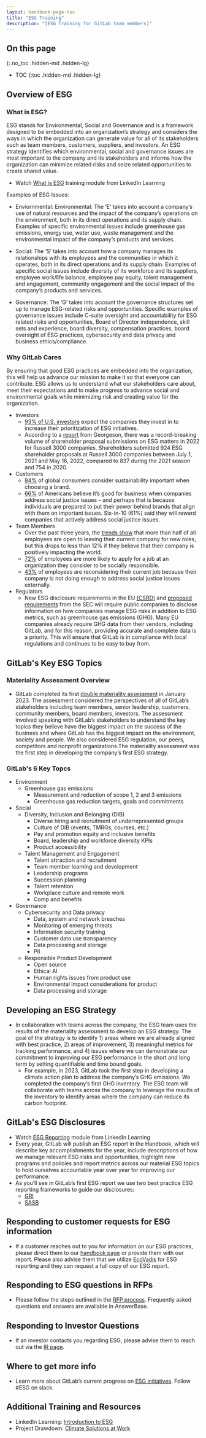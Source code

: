 ```yaml
---
layout: handbook-page-toc
title: "ESG Training"
description: "[ESG Training for GitLab team members]"
---
```


## On this page
{:.no_toc .hidden-md .hidden-lg}

- TOC
{:toc .hidden-md .hidden-lg}

## Overview of ESG
### What is ESG?
ESG stands for Environmental, Social and Governance and is a framework designed to be embedded into an organization’s strategy and considers the ways in which the organization can generate value for all of its stakeholders such as team members, customers, suppliers, and investors. An ESG strategy identifies which environmental, social and governance issues are most important to the company and its stakeholders and informs how the organization can minimize related risks and seize related opportunities to create shared value.

- Watch [What is ESG](https://www.linkedin.com/learning/search?keywords=esg&u=2255073) training module from LinkedIn Learning

Examples of ESG Issues:
- Enviornmental: Environmental: The ‘E’ takes into account a company’s use of natural resources and the impact of the company’s operations on the environment, both in its direct operations and its supply chain. Examples of specific environmental issues include greenhouse gas emissions, energy use, water use, waste management and the environmental impact of the company’s products and services.

- Social: The ‘S’ takes into account how a company manages its relationships with its employees and the communities in which it operates, both in its direct operations and its supply chain. Examples of specific social issues include diversity of its workforce and its suppliers, employee work/life balance, employee pay equity, talent management and engagement, community engagement and the social impact of the company’s products and services. 

- Governance: The ‘G’ takes into account the governance structures set up to manage ESG-related risks and opportunities. Specific examples of governance issues include C-suite oversight and accountability for ESG related risks and opportunities, Board of Director independence, skill sets and experience, board diversity, compensation practices, board oversight of ESG practices, cybersecurity and data privacy and business ethics/compliance.

### Why GitLab Cares
By ensuring that good ESG practices are embedded into the organization, this will help us advance our mission to make it so that everyone can contribute. ESG allows us to understand what our stakeholders care about, meet their expectations and to make progress to advance social and environmental goals while minimizing risk and creating value for the organization. 
- Investors
  - [93% of U.S. investors](https://www.edelman.com/sites/g/files/aatuss191/files/2020-11/Edelman%202020%20Institutional%20Investor%20Trust_0.pdf?utm_campaign=Friends%20of%20Dave&utm_medium=email&utm_source=Revue%20newsletter) expect the companies they invest in to increase their prioritization of ESG initiatives. 
  -  According to a [report](https://www.georgeson.com/us/insights/early-2022-us-agm-season-data#:~:text=In%20its%202022%20Early%20Proxy,season%20and%20754%20in%202020.) from Georgeson, there was a record-breaking volume of shareholder proposal submissions on ESG matters in 2022 for Russell 3000 companies. Shareholders submitted 924 ESG shareholder proposals at Russell 3000 companies between July 1, 2021 and May 16, 2022, compared to 837 during the 2021 season and 754 in 2020.
- Customers
    - [84%](https://www.ey.com/en_us/consumer-products-retail/make-sustainability-accessible-to-the-consumer#:~:text=84%25%20say%20sustainability%20is%20important,from%20the%20risk%20of%20infection.) of global consumers consider sustainability important when choosing a brand. 
   - [66%](https://www.porternovelli.com/wp-content/uploads/2021/05/2021-PN-Business-and-Social-Justice-Study.pdf) of Americans believe it’s good for business when companies address social justice issues – and perhaps that is because individuals are prepared to put their power behind brands that align with them on important issues. Six-in-10 (61%) said they will reward companies that actively address social justice issues.
- Team Members
     - Over the past three years, the [trends show](https://www.wespire.com/blog/state-of-employee-engagement) that more than half of all employees are open to leaving their current company for new roles, but this drops to less than 12% if they believe that their company is positively impacting the world. 
     - [72%](https://www.ibm.com/downloads/cas/WLJ7LVP4) of employees are more likely to apply for a job at an organization they consider to be socially responsible.
     - [43%](https://www.porternovelli.com/findings/2021-porter-novelli-focus-all-gender/) of employees are reconsidering their current job because their company is not doing enough to address social justice issues externally.
- Regulators
  - New ESG disclosure requirements in the EU [(CSRD)](https://finance.ec.europa.eu/capital-markets-union-and-financial-markets/company-reporting-and-auditing/company-reporting/corporate-sustainability-reporting_en) and [proposed requirements](https://www.sec.gov/news/press-release/2022-46) from the SEC will require public companies to disclose information on how companies manage ESG risks in addition to ESG metrics, such as greenhouse gas emissions (GHG). Many EU companies already require GHG data from their vendors, including GitLab, and for this reason, providing accurate and complete data is a priority. This will ensure that GitLab is in compliance with local regulations and continues to be easy to buy from. 

 ## GitLab's Key ESG Topics
 ### Materiality Assessment Overview
 - GitLab completed its first [double materiality assessment](https://about.gitlab.com/handbook/legal/ESG/#esg-materiality-matrix) in January 2023. The assessment considered the perspectives of all of GitLab’s stakeholders including team members, senior leadership, customers, community members, board members, investors. The assessment involved speaking with GitLab’s stakeholders to understand the key topics they believe have the biggest impact on the success of the business and where GitLab has the biggest impact on the environment, society and people. We also considered ESG regulation, our peers, competitors and nonprofit organizations.The materiality assessment was the first step in developing the company’s first ESG strategy.
 ### GitLab's 6 Key Topcs
 - Environment
   - Greenhouse gas emissions 
        - Measurement and reduction of scope 1, 2 and 3 emissions
        - Greenhouse gas reduction targets, goals and commitments
- Social
   - Diversity, Inclusion and Belonging (DIB)
        - Diverse hiring and recruitment of underrepresented groups
        - Culture of DIB (events, TMRGs, courses, etc.)
        - Pay and promotion equity and inclusive benefits
        - Board, leadership and workforce diversity KPIs
        - Product accessibility
   - Talent Management and Engagement
        - Talent attraction and recruitment
        - Team member learning and development
        - Leadership programs
        - Succession planning
        - Talent retention
        - Workplace culture and remote work
        - Comp and benefits
- Governance
   - Cybersecurity and Data privacy 
        - Data, system and network breaches
        - Monitoring of emerging threats
        - Information security training
        - Customer data use transparency
        - Data processing and storage
        - PII
   - Responsible Product Development
        - Open source
        - Ethical AI
        - Human rights issues from product use
        - Environmental impact considerations for product
        - Data processing and storage
## Developing an ESG Strategy
- In collaboration with teams across the company, the ESG team uses the results of the materiality assessment to develop an ESG strategy. The goal of the strategy is to identify 1) areas where we are already aligned with best practice, 2) areas of improvement, 3) meaningful metrics for tracking performance, and 4) issues where we can demonstrate our commitment to improving our ESG performance in the short and long term by setting quantifiable and time bound goals. 
    - For example, in 2023, GitLab took the first step in developing a climate action plan to address the company’s GHG emissions. We completed the company’s first GHG inventory. The ESG team will collaborate with teams across the company to leverage the results of the inventory to identify areas where the company can reduce its carbon footprint.

## GitLab's ESG Disclosures
- Watch [ESG Reporting](https://www.linkedin.com/learning/search?keywords=esg%20reporting&u=2255073) module from LinkedIn Learning
- Every year, GitLab will publish an ESG report in the Handbook, which will describe key accomplishments for the year, include descriptions of how we manage relevant ESG risks and opportunities, highlight new programs and policies and report metrics across our material ESG topics to hold ourselves accountable year over year for improving our performance.
- As you’ll see in GitLab’s first ESG report we use two best practice ESG reporting frameworks to guide our disclosures: 
    - [GRI](https://www.globalreporting.org/) 
    - [SASB](https://www.sasb.org/) 
## Responding to customer requests for ESG information
- If a customer reaches out to you for information on our ESG practices, please direct them to our [handbook page](https://about.gitlab.com/handbook/legal/ESG/) or provide them with our report. Please also advise them that we utilize [EcoVadis](https://ecovadis.com/) for ESG reporting and they can request a full copy of our ESG report.
## Responding to ESG questions in RFPs
 - Please follow the steps outlined in the [RFP process](https://about.gitlab.com/handbook/security/security-assurance/field-security/Field-Security-RFP.html). Frequently asked questions and answers are available in AnswerBase. 
 ## Responding to Investor Questions
 - If an investor contacts you regarding ESG, please advise them to reach out via the [IR page](https://ir.gitlab.com/ir-resources/contact-ir).
 ## Where to get more info 
 - Learn more about GitLab’s current progress on [ESG initiatives](https://about.gitlab.com/handbook/legal/ESG/). Follow #ESG on slack.

## Additional Training and Resources
- LinkedIn Learning: [Introduction to ESG](https://www.linkedin.com/learning/introduction-to-esg-environmental-social-and-governance/esg-reporting?autoplay=true&resume=false&u=2255073)
- Project Drawdown: [Climate Solutions at Work](https://drawdown.org/publications/climate-solutions-at-work?gclid=CjwKCAjw3ueiBhBmEiwA4BhspLmPKlJnOPiWzwAA_yItmDruXROVvBByZN3fgVZoE_G32c94fvxtnRoCGUUQAvD_BwE)

 


 













